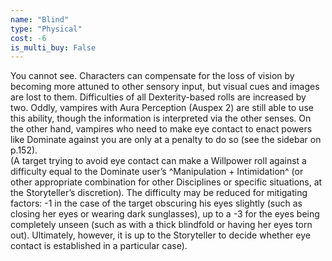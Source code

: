```yaml
---
name: "Blind"
type: "Physical"
cost: -6
is_multi_buy: False
---
```


You cannot see. Characters can compensate for the loss of vision by becoming more attuned to other sensory input, but visual cues and images are lost to them. Difficulties of all Dexterity-based rolls are increased by two. Oddly, vampires with Aura Perception (Auspex 2) are still able to use this ability, though the information is interpreted via the other senses. On the other hand, vampires who need to make eye contact to enact powers like Dominate against you are only at a penalty to do so (see the sidebar on p.152).<br>(A target trying to avoid eye contact can make a Willpower roll against a difficulty equal to the Dominate user’s ^Manipulation + Intimidation^ (or other appropriate combination for other Disciplines or specific situations, at the Storyteller’s discretion). The difficulty may be reduced for mitigating factors: -1 in the case of the target obscuring his eyes slightly (such as closing her eyes or wearing dark sunglasses), up to a -3 for the eyes being completely unseen (such as with a thick blindfold or having her eyes torn out). Ultimately, however, it is up to the Storyteller to decide whether eye contact is established in a particular case).
